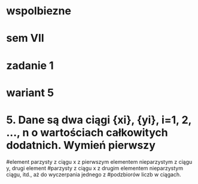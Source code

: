 # wspolbiezne
# sem VII

# zadanie 1
# wariant 5

# 5. Dane są dwa ciągi {xi}, {yi}, i=1, 2, ..., n o wartościach całkowitych dodatnich. Wymień pierwszy
#element parzysty z ciągu x z pierwszym elementem nieparzystym z ciągu y, drugi element
#parzysty z ciągu x z drugim elementem nieparzystym ciągu, itd., aż do wyczerpania jednego z
#podzbiorów liczb w ciągach. 
